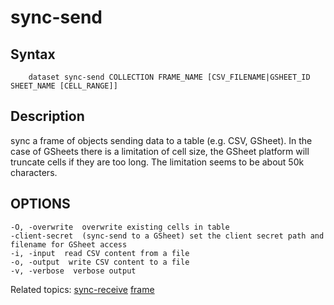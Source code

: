 
# sync-send

## Syntax 

```
    dataset sync-send COLLECTION FRAME_NAME [CSV_FILENAME|GSHEET_ID SHEET_NAME [CELL_RANGE]]
```

## Description

sync a frame of objects sending data to a table (e.g. CSV, GSheet). In the case
of GSheets there is a limitation of cell size, the GSheet platform will truncate
cells if they are too long. The limitation seems to be about 50k characters.

## OPTIONS

    -O, -overwrite  overwrite existing cells in table
    -client-secret  (sync-send to a GSheet) set the client secret path and filename for GSheet access
    -i, -input  read CSV content from a file
    -o, -output  write CSV content to a file
    -v, -verbose  verbose output

Related topics: [sync-receive](sync-receive.html) [frame](frame.html)

